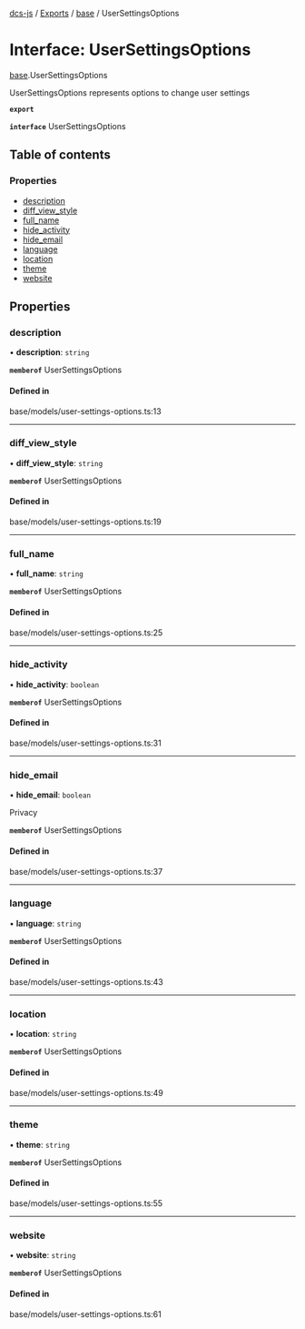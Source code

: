 [dcs-js](../README.md) / [Exports](../modules.md) / [base](../modules/base.md) / UserSettingsOptions

# Interface: UserSettingsOptions

[base](../modules/base.md).UserSettingsOptions

UserSettingsOptions represents options to change user settings

**`export`**

**`interface`** UserSettingsOptions

## Table of contents

### Properties

- [description](base.UserSettingsOptions.md#description)
- [diff\_view\_style](base.UserSettingsOptions.md#diff_view_style)
- [full\_name](base.UserSettingsOptions.md#full_name)
- [hide\_activity](base.UserSettingsOptions.md#hide_activity)
- [hide\_email](base.UserSettingsOptions.md#hide_email)
- [language](base.UserSettingsOptions.md#language)
- [location](base.UserSettingsOptions.md#location)
- [theme](base.UserSettingsOptions.md#theme)
- [website](base.UserSettingsOptions.md#website)

## Properties

### <a id="description" name="description"></a> description

• **description**: `string`

**`memberof`** UserSettingsOptions

#### Defined in

base/models/user-settings-options.ts:13

___

### <a id="diff_view_style" name="diff_view_style"></a> diff\_view\_style

• **diff\_view\_style**: `string`

**`memberof`** UserSettingsOptions

#### Defined in

base/models/user-settings-options.ts:19

___

### <a id="full_name" name="full_name"></a> full\_name

• **full\_name**: `string`

**`memberof`** UserSettingsOptions

#### Defined in

base/models/user-settings-options.ts:25

___

### <a id="hide_activity" name="hide_activity"></a> hide\_activity

• **hide\_activity**: `boolean`

**`memberof`** UserSettingsOptions

#### Defined in

base/models/user-settings-options.ts:31

___

### <a id="hide_email" name="hide_email"></a> hide\_email

• **hide\_email**: `boolean`

Privacy

**`memberof`** UserSettingsOptions

#### Defined in

base/models/user-settings-options.ts:37

___

### <a id="language" name="language"></a> language

• **language**: `string`

**`memberof`** UserSettingsOptions

#### Defined in

base/models/user-settings-options.ts:43

___

### <a id="location" name="location"></a> location

• **location**: `string`

**`memberof`** UserSettingsOptions

#### Defined in

base/models/user-settings-options.ts:49

___

### <a id="theme" name="theme"></a> theme

• **theme**: `string`

**`memberof`** UserSettingsOptions

#### Defined in

base/models/user-settings-options.ts:55

___

### <a id="website" name="website"></a> website

• **website**: `string`

**`memberof`** UserSettingsOptions

#### Defined in

base/models/user-settings-options.ts:61
